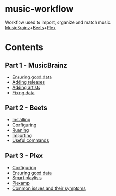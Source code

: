# music-workflow
Workflow used to import, organize and match music. [MusicBrainz](https://musicbrainz.org/)+[Beets](https://beets.io/)+[Plex](https://www.plex.tv/)

# Contents
## Part 1 - MusicBrainz
- [Ensuring good data]()
- [Adding releases]()
- [Adding artists]()
- [Fixing data]()
## Part 2 - Beets
- [Installing](./beets/beets.md#installation)
- [Configuring](./beets/beets.md#config)
- [Running](./beets/beets.md#running)
- [Importing](./beets/beets.md#importing)
- [Useful commands](./beets/beets.md#useful-commands)
## Part 3 - Plex
- [Configuring]()
- [Ensuring good data]()
- [Smart playlists]()
- [Plexamp]()
- [Common issues and their symptoms]()
